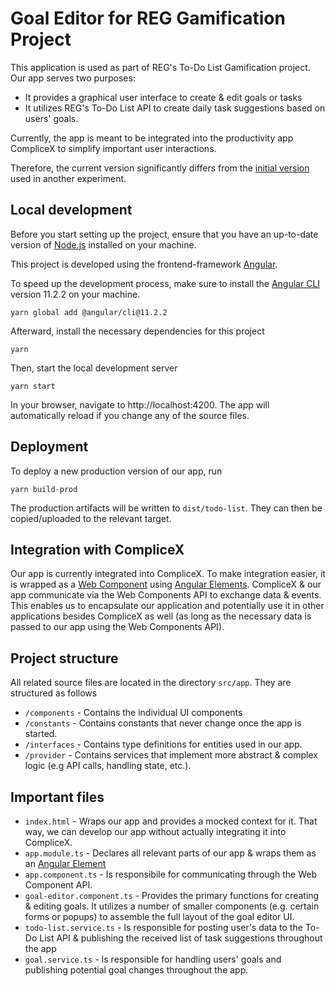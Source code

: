 # Goal Editor for REG Gamification Project

This application is used as part of REG's To-Do List Gamification project. Our app serves two purposes:
- It provides a graphical user interface to create & edit goals or tasks
- It utilizes REG's To-Do List API to create daily task suggestions based on users' goals.

Currently, the app is meant to be integrated into the productivity app CompliceX to simplify important user interactions.

Therefore, the current version significantly differs from the [initial version](https://saksham36.github.io/todolistAPI-demoWebsite/dist/ToDo/intro) used in another experiment.
## Local development

Before you start setting up the project, ensure that you have an up-to-date version of [Node.js](https://nodejs.org/en/) installed on your machine.

This project is developed using the frontend-framework [Angular](https://angular.io/).

To speed up the development process, make sure to install the [Angular CLI](https://github.com/angular/angular-cli) version 11.2.2 on your machine.
    
    yarn global add @angular/cli@11.2.2


Afterward, install the necessary dependencies for this project
    
    yarn

Then, start the local development server
    
    yarn start

In your browser, navigate to http://localhost:4200. The app will automatically reload if you change any of the source files.

## Deployment
To deploy a new production version of our app, run

    yarn build-prod

The production artifacts will be written to `dist/todo-list`.
They can then be copied/uploaded to the relevant target.
## Integration with CompliceX

Our app is currently integrated into CompliceX. To make integration easier, it is wrapped as a [Web Component](https://developer.mozilla.org/en-US/docs/Web/Web_Components) using [Angular Elements](https://angular.io/guide/elements).
CompliceX & our app communicate via the Web Components API to exchange data & events. This enables us to encapsulate our application and potentially use it in other applications besides CompliceX as well (as long as the necessary data is passed to our app using the Web Components API).

## Project structure

All related source files are located in the directory `src/app`. They are structured as follows

- `/components` - Contains the individual UI components
- `/constants` - Contains constants that never change once the app is started.
- `/interfaces` - Contains type definitions for entities used in our app.
- `/provider` - Contains services that implement more abstract & complex logic (e.g API calls, handling state, etc.).

## Important files
- `index.html` - Wraps our app and provides a mocked context for it. That way, we can develop our app without actually integrating it into CompliceX.
- `app.module.ts` - Declares all relevant parts of our app & wraps them as an [Angular Element](https://angular.io/guide/elements)
- `app.component.ts` - Is responsibile for communicating through the Web Component API.
- `goal-editor.component.ts` - Provides the primary functions for creating & editing goals. It utilizes a number of smaller components (e.g. certain forms or popups) to assemble the full layout of the goal editor UI.
- `todo-list.service.ts` - Is responsible for posting user's data to the To-Do List API & publishing the received list of task suggestions throughout the app
- `goal.service.ts` - Is responsible for handling users' goals and publishing potential goal changes throughout the app.